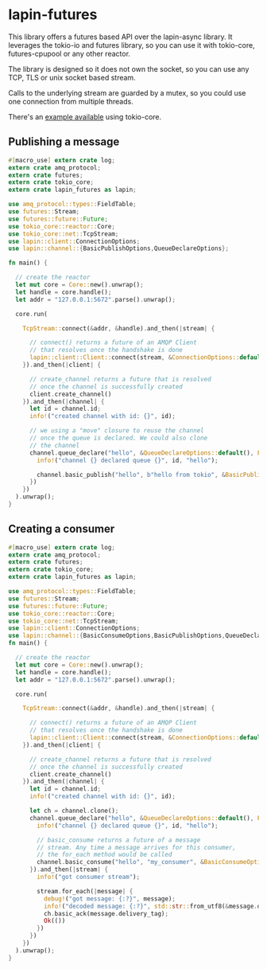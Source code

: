 # lapin-futures

This library offers a futures based API over the lapin-async library.
It leverages the tokio-io and futures library, so you can use it
with tokio-core, futures-cpupool or any other reactor.

The library is designed so it does not own the socket, so you
can use any TCP, TLS or unix socket based stream.

Calls to the underlying stream are guarded by a mutex, so you could
use one connection from multiple threads.

There's an [example available](https://github.com/Geal/lapin/blob/master/futures/examples/client.rs)
using tokio-core.

## Publishing a message

```rust
#[macro_use] extern crate log;
extern crate amq_protocol;
extern crate futures;
extern crate tokio_core;
extern crate lapin_futures as lapin;

use amq_protocol::types::FieldTable;
use futures::Stream;
use futures::future::Future;
use tokio_core::reactor::Core;
use tokio_core::net::TcpStream;
use lapin::client::ConnectionOptions;
use lapin::channel::{BasicPublishOptions,QueueDeclareOptions};

fn main() {

  // create the reactor
  let mut core = Core::new().unwrap();
  let handle = core.handle();
  let addr = "127.0.0.1:5672".parse().unwrap();

  core.run(

    TcpStream::connect(&addr, &handle).and_then(|stream| {

      // connect() returns a future of an AMQP Client
      // that resolves once the handshake is done
      lapin::client::Client::connect(stream, &ConnectionOptions::default())
    }).and_then(|client| {

      // create_channel returns a future that is resolved
      // once the channel is successfully created
      client.create_channel()
    }).and_then(|channel| {
      let id = channel.id;
      info!("created channel with id: {}", id);

      // we using a "move" closure to reuse the channel
      // once the queue is declared. We could also clone
      // the channel
      channel.queue_declare("hello", &QueueDeclareOptions::default(), FieldTable::new()).and_then(move |_| {
        info!("channel {} declared queue {}", id, "hello");

        channel.basic_publish("hello", b"hello from tokio", &BasicPublishOptions::default())
      })
    })
  ).unwrap();
}
```

## Creating a consumer

```rust
#[macro_use] extern crate log;
extern crate amq_protocol;
extern crate futures;
extern crate tokio_core;
extern crate lapin_futures as lapin;

use amq_protocol::types::FieldTable;
use futures::Stream;
use futures::future::Future;
use tokio_core::reactor::Core;
use tokio_core::net::TcpStream;
use lapin::client::ConnectionOptions;
use lapin::channel::{BasicConsumeOptions,BasicPublishOptions,QueueDeclareOptions};
fn main() {

  // create the reactor
  let mut core = Core::new().unwrap();
  let handle = core.handle();
  let addr = "127.0.0.1:5672".parse().unwrap();

  core.run(

    TcpStream::connect(&addr, &handle).and_then(|stream| {

      // connect() returns a future of an AMQP Client
      // that resolves once the handshake is done
      lapin::client::Client::connect(stream, &ConnectionOptions::default())
    }).and_then(|client| {

      // create_channel returns a future that is resolved
      // once the channel is successfully created
      client.create_channel()
    }).and_then(|channel| {
      let id = channel.id;
      info!("created channel with id: {}", id);

      let ch = channel.clone();
      channel.queue_declare("hello", &QueueDeclareOptions::default(), FieldTable::new()).and_then(move |_| {
        info!("channel {} declared queue {}", id, "hello");

        // basic_consume returns a future of a message
        // stream. Any time a message arrives for this consumer,
        // the for_each method would be called
        channel.basic_consume("hello", "my_consumer", &BasicConsumeOptions::default())
      }).and_then(|stream| {
        info!("got consumer stream");

        stream.for_each(|message| {
          debug!("got message: {:?}", message);
          info!("decoded message: {:?}", std::str::from_utf8(&message.data).unwrap());
          ch.basic_ack(message.delivery_tag);
          Ok(())
        })
      })
    })
  ).unwrap();
}
```

